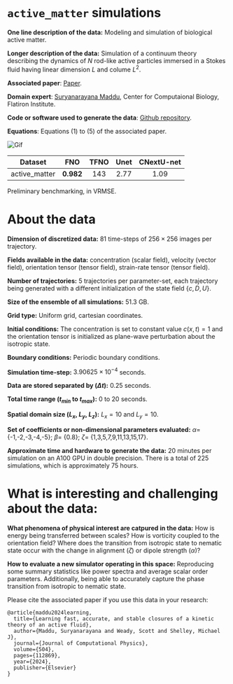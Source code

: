 # `active_matter` simulations

**One line description of the data:**  Modeling and simulation of biological active matter.

**Longer description of the data:** Simulation of a continuum theory describing the dynamics of $N$ rod-like active particles immersed in a Stokes fluid having linear dimension $L$ and colume $L^2$.

**Associated paper**: [Paper](https://arxiv.org/abs/2308.06675).

**Domain expert**: [Suryanarayana Maddu](https://sbalzarini-lab.org/?q=alumni/surya), Center for Computaional Biology, Flatiron Institute. 

**Code or software used to generate the data**: [Github repository](https://github.com/SuryanarayanaMK/Learning_closures/tree/master).

**Equations**: Equations (1) to (5) of the associated paper.


![Gif](https://users.flatironinstitute.org/~polymathic/data/the_well/datasets/active_matter/gif/concentration_notnormalized.gif)

| Dataset    | FNO | TFNO  | Unet | CNextU-net
|:-:|:-:|:-:|:-:|:-:|
| active_matter  | $\mathbf{0.982}$  | 143 |2.77|1.09|

Preliminary benchmarking, in VRMSE.





# About the data

**Dimension of discretized data:** $81$ time-steps of $256\times256$ images per trajectory.

**Fields available in the data:** concentration (scalar field),
velocity (vector field), orientation tensor (tensor field), strain-rate tensor (tensor field).


**Number of trajectories:** $5$ trajectories per parameter-set, each trajectory being generated with a different initialization of the state field {$c,D,U$}.

**Size of the ensemble of all simulations:** 51.3 GB.

**Grid type:** Uniform grid, cartesian coordinates.

**Initial conditions:** The concentration is set to constant value $c(x,t)=1$ and the orientation tensor is initialized as plane-wave perturbation about the isotropic state.

**Boundary conditions:** Periodic boundary conditions.

**Simulation time-step:** $3.90625\times 10^{-4}$ seconds.

**Data are stored separated by ($\Delta t$):** 0.25 seconds.

**Total time range ($t_{min}$ to $t_{max}$):** $0$ to $20$ seconds.

**Spatial domain size ($L_x$, $L_y$, $L_z$):** $L_x=10$ and $L_y=10$.

**Set of coefficients or non-dimensional parameters evaluated:** $\alpha =$ {-1,-2,-3,-4,-5}; $\beta  =$ {0.8}; 
$\zeta =$ {1,3,5,7,9,11,13,15,17}.

**Approximate time and hardware to generate the data:** 20 minutes per simulation on an A100 GPU in double precision. There is a total of 225 simulations, which is approximately 75 hours.

# What is interesting and challenging about the data:

**What phenomena of physical interest are catpured in the data:** How is energy being transferred between scales? How is vorticity coupled to the orientation field? Where does the transition from isotropic state to nematic state occur with the change in alignment ($\zeta$) or dipole strength ($\alpha$)? 


**How to evaluate a new simulator operating in this space:** Reproducing some summary statistics like power spectra and average scalar order parameters. Additionally, being able to accurately capture the phase transition from isotropic to nematic state. 

Please cite the associated paper if you use this data in your research:
```
@article{maddu2024learning,
  title={Learning fast, accurate, and stable closures of a kinetic theory of an active fluid},
  author={Maddu, Suryanarayana and Weady, Scott and Shelley, Michael J},
  journal={Journal of Computational Physics},
  volume={504},
  pages={112869},
  year={2024},
  publisher={Elsevier}
}
```
